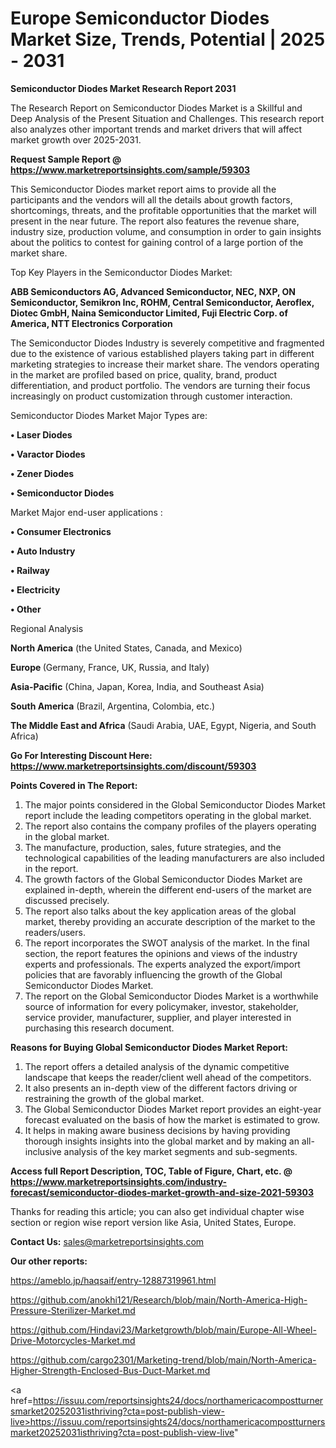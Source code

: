  # Europe Semiconductor Diodes Market Size, Trends, Potential | 2025 - 2031

<strong>Semiconductor Diodes Market Research Report 2031</strong>

The Research Report on Semiconductor Diodes Market is a Skillful and Deep Analysis of the Present Situation and Challenges. This research report also analyzes other important trends and market drivers that will affect market growth over 2025-2031.

<strong>Request Sample Report @ <a href=https://www.marketreportsinsights.com/sample/59303>https://www.marketreportsinsights.com/sample/59303</a></strong>

This Semiconductor Diodes market report aims to provide all the participants and the vendors will all the details about growth factors, shortcomings, threats, and the profitable opportunities that the market will present in the near future. The report also features the revenue share, industry size, production volume, and consumption in order to gain insights about the politics to contest for gaining control of a large portion of the market share.

Top Key Players in the Semiconductor Diodes Market:

<strong>ABB Semiconductors AG, Advanced Semiconductor, NEC, NXP, ON Semiconductor, Semikron Inc, ROHM, Central Semiconductor, Aeroflex, Diotec GmbH, Naina Semiconductor Limited, Fuji Electric Corp. of America, NTT Electronics Corporation</strong>

The Semiconductor Diodes Industry is severely competitive and fragmented due to the existence of various established players taking part in different marketing strategies to increase their market share. The vendors operating in the market are profiled based on price, quality, brand, product differentiation, and product portfolio. The vendors are turning their focus increasingly on product customization through customer interaction.

Semiconductor Diodes Market Major Types are:

<strong>• Laser Diodes

• Varactor Diodes

• Zener Diodes

• Semiconductor Diodes</strong>

Market Major end-user applications :

<strong>• Consumer Electronics

• Auto Industry

• Railway

• Electricity

• Other</strong>

Regional Analysis

</u><strong><b>North America</b></strong> (the United States, Canada, and Mexico)

<strong><b>Europe </b></strong>(Germany, France, UK, Russia, and Italy)

<strong><b>Asia-Pacific</b></strong> (China, Japan, Korea, India, and Southeast Asia)

<strong><b>South America</b></strong> (Brazil, Argentina, Colombia, etc.)

<strong><b>The Middle East and Africa</b></strong> (Saudi Arabia, UAE, Egypt, Nigeria, and South Africa)

<strong>Go For Interesting Discount Here: <a href=https://www.marketreportsinsights.com/discount/59303>https://www.marketreportsinsights.com/discount/59303</a></strong>

<strong>Points Covered in The Report:</strong>
<ol>
  <li>The major points considered in the Global Semiconductor Diodes Market report include the leading competitors operating in the global market.</li>
  <li>The report also contains the company profiles of the players operating in the global market.</li>
  <li>The manufacture, production, sales, future strategies, and the technological capabilities of the leading manufacturers are also included in the report.</li>
  <li>The growth factors of the Global Semiconductor Diodes Market are explained in-depth, wherein the different end-users of the market are discussed precisely.</li>
  <li>The report also talks about the key application areas of the global market, thereby providing an accurate description of the market to the readers/users.</li>
  <li>The report incorporates the SWOT analysis of the market. In the final section, the report features the opinions and views of the industry experts and professionals. The experts analyzed the export/import policies that are favorably influencing the growth of the Global Semiconductor Diodes Market.</li>
  <li>The report on the Global Semiconductor Diodes Market is a worthwhile source of information for every policymaker, investor, stakeholder, service provider, manufacturer, supplier, and player interested in purchasing this research document.</li>
</ol>
<strong>Reasons for Buying Global Semiconductor Diodes Market Report:</strong>

<ol>
  <li>The report offers a detailed analysis of the dynamic competitive landscape that keeps the reader/client well ahead of the competitors.</li>
  <li>It also presents an in-depth view of the different factors driving or restraining the growth of the global market.</li>
  <li>The Global Semiconductor Diodes Market report provides an eight-year forecast evaluated on the basis of how the market is estimated to grow.</li>
  <li>It helps in making aware business decisions by having providing thorough insights insights into the global market and by making an all-inclusive analysis of the key market segments and sub-segments.</li>
</ol>
<strong>Access full Report Description, TOC, Table of Figure, Chart, etc. @ <a href=https://www.marketreportsinsights.com/industry-forecast/semiconductor-diodes-market-growth-and-size-2021-59303>https://www.marketreportsinsights.com/industry-forecast/semiconductor-diodes-market-growth-and-size-2021-59303</a></strong>


Thanks for reading this article; you can also get individual chapter wise section or region wise report version like Asia, United States, Europe.

<strong>Contact Us:</strong>
sales@marketreportsinsights.com

<strong>Our other reports:</strong>

<a href=https://ameblo.jp/haqsaif/entry-12887319961.html>https://ameblo.jp/haqsaif/entry-12887319961.html</a>

<a href=https://github.com/anokhi121/Research/blob/main/North-America-High-Pressure-Sterilizer-Market.md>https://github.com/anokhi121/Research/blob/main/North-America-High-Pressure-Sterilizer-Market.md</a>

<a href=https://github.com/Hindavi23/Marketgrowth/blob/main/Europe-All-Wheel-Drive-Motorcycles-Market.md>https://github.com/Hindavi23/Marketgrowth/blob/main/Europe-All-Wheel-Drive-Motorcycles-Market.md</a>

<a href=https://github.com/cargo2301/Marketing-trend/blob/main/North-America-Higher-Strength-Enclosed-Bus-Duct-Market.md>https://github.com/cargo2301/Marketing-trend/blob/main/North-America-Higher-Strength-Enclosed-Bus-Duct-Market.md</a>

<a href=https://issuu.com/reportsinsights24/docs/northamericacompostturnersmarket20252031isthriving?cta=post-publish-view-live>https://issuu.com/reportsinsights24/docs/northamericacompostturnersmarket20252031isthriving?cta=post-publish-view-live</a>"
